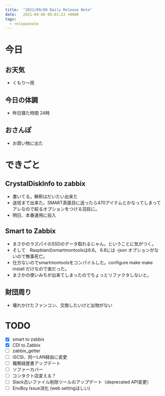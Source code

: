 ```yaml
---
title:  "2021/09/08 Daily Release Note"
date:   2021-09-08 09:01:23 +0900
tags:
  - releasenote
---
```

# 今日

## お天気

* くもり〜雨

## 今日の体調

* 昨日寝た時間 24時

## おさんぽ

* お買い物に出た

# できごと

## CrystalDiskInfo to zabbix

* 書いてる。解釈はだいたい出来た
* 送信まで出来た。SMART真面目に送ったら470アイテムとかなってしまってアレなので絞るオプションをつける羽目に。
* 明日、本番運用に投入

## Smart to Zabbix

* まさかのラズパイのSSDのデータ取れるじゃん。ということに気がつく。
* そして　Raspbianのsmartmontoolsは6.6。 6.6には -json オプションがないので無事死亡。
* 仕方ないのでsmartmontoolsをコンパイルした。configure make make install だけなので楽だった。
* まさかの使いみちが出来てしまったのでちょっとリファクタしないと。

## 財団周り

* 壊れかけたファンコン、交換したいけど出物がない

# TODO 

- [x] smart to zabbix
- [x] CDI to Zabbix
- [ ] zabbix_getter
- [ ] iSCSI、同一LAN経由に変更
- [ ] 職務経歴書アップデート
- [ ] ソファーカバー
- [ ] コンタクト店変える？
- [ ] Slack古いファイル削除ツールのアップデート（deprecated API変更）
- [ ] EnvBoy Issue消化 (web settingほしい)
